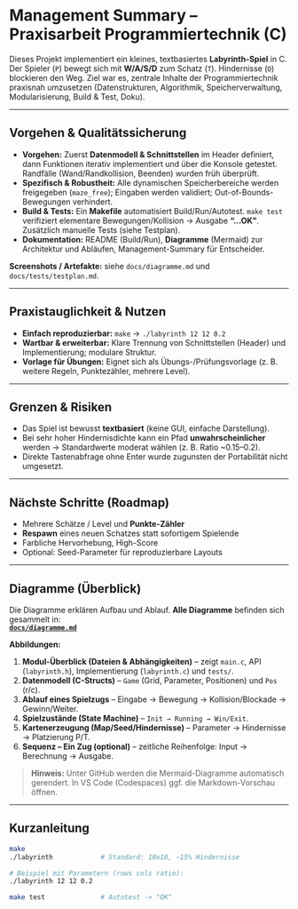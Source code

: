 # Management Summary – Praxisarbeit Programmiertechnik (C)

Dieses Projekt implementiert ein kleines, textbasiertes **Labyrinth-Spiel** in C. Der Spieler (`P`) bewegt sich mit **W/A/S/D** zum Schatz (`T`). Hindernisse (`O`) blockieren den Weg. Ziel war es, zentrale Inhalte der Programmiertechnik praxisnah umzusetzen (Datenstrukturen, Algorithmik, Speicherverwaltung, Modularisierung, Build & Test, Doku).

---

## Vorgehen & Qualitätssicherung
- **Vorgehen:** Zuerst **Datenmodell & Schnittstellen** im Header definiert, dann Funktionen iterativ implementiert und über die Konsole getestet. Randfälle (Wand/Randkollision, Beenden) wurden früh überprüft.
- **Spezifisch & Robustheit:** Alle dynamischen Speicherbereiche werden freigegeben (`maze_free`); Eingaben werden validiert; Out-of-Bounds-Bewegungen verhindert.
- **Build & Tests:** Ein **Makefile** automatisiert Build/Run/Autotest. `make test` verifiziert elementare Bewegungen/Kollision → Ausgabe **“…OK”**. Zusätzlich manuelle Tests (siehe Testplan).
- **Dokumentation:** README (Build/Run), **Diagramme** (Mermaid) zur Architektur und Abläufen, Management-Summary für Entscheider.

**Screenshots / Artefakte:** siehe `docs/diagramme.md` und `docs/tests/testplan.md`.

---

## Praxistauglichkeit & Nutzen
- **Einfach reproduzierbar:** `make` → `./labyrinth 12 12 0.2`
- **Wartbar & erweiterbar:** Klare Trennung von Schnittstellen (Header) und Implementierung; modulare Struktur.
- **Vorlage für Übungen:** Eignet sich als Übungs-/Prüfungsvorlage (z. B. weitere Regeln, Punktezähler, mehrere Level).

---

## Grenzen & Risiken
- Das Spiel ist bewusst **textbasiert** (keine GUI, einfache Darstellung).  
- Bei sehr hoher Hindernisdichte kann ein Pfad **unwahrscheinlicher** werden → Standardwerte moderat wählen (z. B. Ratio ~0.15–0.2).
- Direkte Tastenabfrage ohne Enter wurde zugunsten der Portabilität nicht umgesetzt.

---

## Nächste Schritte (Roadmap)
- Mehrere Schätze / Level und **Punkte-Zähler**  
- **Respawn** eines neuen Schatzes statt sofortigem Spielende  
- Farbliche Hervorhebung, High-Score  
- Optional: Seed-Parameter für reproduzierbare Layouts

---

## Diagramme (Überblick)
Die Diagramme erklären Aufbau und Ablauf. **Alle Diagramme** befinden sich gesammelt in:  
**[`docs/diagramme.md`](./diagramme.md)**

**Abbildungen:**
1. **Modul-Überblick (Dateien & Abhängigkeiten)** – zeigt `main.c`, API (`labyrinth.h`), Implementierung (`labyrinth.c`) und `tests/`.
2. **Datenmodell (C-Structs)** – `Game` (Grid, Parameter, Positionen) und `Pos` (r/c).
3. **Ablauf eines Spielzugs** – Eingabe → Bewegung → Kollision/Blockade → Gewinn/Weiter.
4. **Spielzustände (State Machine)** – `Init → Running → Win/Exit`.
5. **Kartenerzeugung (Map/Seed/Hindernisse)** – Parameter → Hindernisse → Platzierung P/T.
6. **Sequenz – Ein Zug (optional)** – zeitliche Reihenfolge: Input → Berechnung → Ausgabe.

> **Hinweis:** Unter GitHub werden die Mermaid-Diagramme automatisch gerendert. In VS Code (Codespaces) ggf. die Markdown-Vorschau öffnen.

---

## Kurz­anleitung
```bash
make
./labyrinth            # Standard: 10x10, ~15% Hindernisse

# Beispiel mit Parametern (rows cols ratio):
./labyrinth 12 12 0.2

make test              # Autotest -> "OK"
